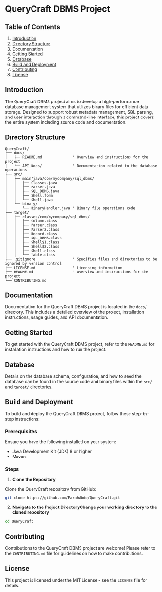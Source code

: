 # QueryCraft DBMS Project

## Table of Contents

1. [Introduction](#introduction)
2. [Directory Structure](#directory-structure)
3. [Documentation](#documentation)
4. [Getting Started](#getting-started)
5. [Database](#database)
6. [Build and Deployment](#build-and-deployment)
7. [Contributing](#contributing)
8. [License](#license)

## Introduction

The QueryCraft DBMS project aims to develop a high-performance database management system that utilizes binary files for efficient data storage. Designed to support robust metadata management, SQL parsing, and user interaction through a command-line interface, this project covers the entire system including source code and documentation.

## Directory Structure

```vbnet
QueryCraft/
├── docs/
│   ├── README.md              ' Overview and instructions for the project
│   └── API_Docs/              ' Documentation related to the database operations
├── src/
│   ├── main/java/com/mycompany/sql_dbms/
│   │   ├── Classes.java
│   │   ├── Parser.java
│   │   ├── SQL_DBMS.java
│   │   ├── Shell.form
│   │   └── Shell.java
│   └── binary/
│       └── BinaryHandler.java ' Binary file operations code
├── target/
│   ├── classes/com/mycompany/sql_dbms/
│   │   ├── Column.class
│   │   ├── Parser.class
│   │   ├── Parser2.class
│   │   ├── Record.class
│   │   ├── SQL_DBMS.class
│   │   ├── Shell$1.class
│   │   ├── Shell$2.class
│   │   ├── Shell.class
│   │   └── Table.class
├── .gitignore                 ' Specifies files and directories to be ignored by version control
├── LICENSE.md                 ' Licensing information
├── README.md                  ' Overview and instructions for the project
└── CONTRIBUTING.md
``` 

## Documentation

Documentation for the QueryCraft DBMS project is located in the `docs/` directory. This includes a detailed overview of the project, installation instructions, usage guides, and API documentation.

## Getting Started

To get started with the QueryCraft DBMS project, refer to the `README.md` for installation instructions and how to run the project.

## Database

Details on the database schema, configuration, and how to seed the database can be found in the source code and binary files within the `src/` and `target/` directories.

## Build and Deployment

To build and deploy the QueryCraft DBMS project, follow these step-by-step instructions:

### Prerequisites

Ensure you have the following installed on your system:
- Java Development Kit (JDK) 8 or higher
- Maven

### Steps

1. **Clone the Repository**

Clone the QueryCraft repository from GitHub:
```bash
git clone https://github.com/FarahAbdo/QueryCraft.git
```
2. **Navigate to the Project DirectoryChange your working directory to the cloned repository**
```bash
cd QueryCraft
```

## Contributing

Contributions to the QueryCraft DBMS project are welcome! Please refer to the `CONTRIBUTING.md` file for guidelines on how to make contributions.

## License

This project is licensed under the MIT License - see the `LICENSE` file for details.

